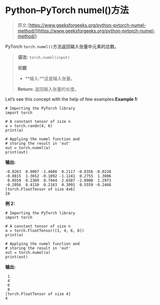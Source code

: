 # Python–PyTorch numel()方法

> 原文:[https://www.geeksforgeeks.org/python-pytorch-numel-method/](https://www.geeksforgeeks.org/python-pytorch-numel-method/)

PyTorch `torch.numel()`方法返回输入张量中元素的总数。

> **语法:** `torch.numel(input)`
> 
> **论据**
> 
> *   **输入:**这是输入张量。
> 
> **Return:** 返回输入张量的长度。

Let’s see this concept with the help of few examples:**Example 1:**

```
# Importing the PyTorch library 
import torch 

# A constant tensor of size n
a = torch.randn(4, 6)
print(a)

# Applying the numel function and 
# storing the result in 'out'
out = torch.numel(a)
print(out)
```

**输出:**

```
-0.8263  0.9807 -1.4688  0.2117 -0.8356 -0.0228
-0.8815  1.3652 -0.1892 -1.1241  0.2755  1.3006
 0.0559  0.2389  0.7944  2.6587 -2.0908  1.2973
-0.2056  0.4110  0.2163  0.3091  0.5559 -0.2468
[torch.FloatTensor of size 4x6]
24

```

**例 2:**

```
# Importing the PyTorch library 
import torch 

# A constant tensor of size n
a = torch.FloatTensor([1, 4, 6, 8])
print(a)

# Applying the numel function and 
# storing the result in 'out'
out = torch.numel(a)
print(out)
```

**输出:**

```
 1
 4
 6
 8
[torch.FloatTensor of size 4]
4

```